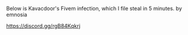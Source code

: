 Below is Kavacdoor's Fivem infection, which I file steal in 5 minutes. by emnosia

https://discord.gg/rgB84Kqkrj
